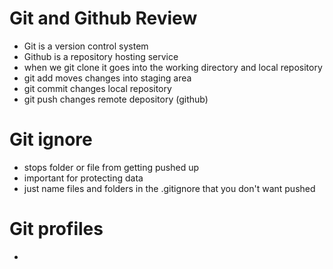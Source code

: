 # Git and Github Review
- Git is a version control system
- Github is a repository hosting service
- when we git clone it goes into the working directory and local repository
- git add moves changes into staging area
- git commit changes local repository
- git push changes remote depository (github)

# Git ignore
- stops folder or file from getting pushed up
- important for protecting data
- just name files and folders in the .gitignore that you don't want pushed

# Git profiles
- 